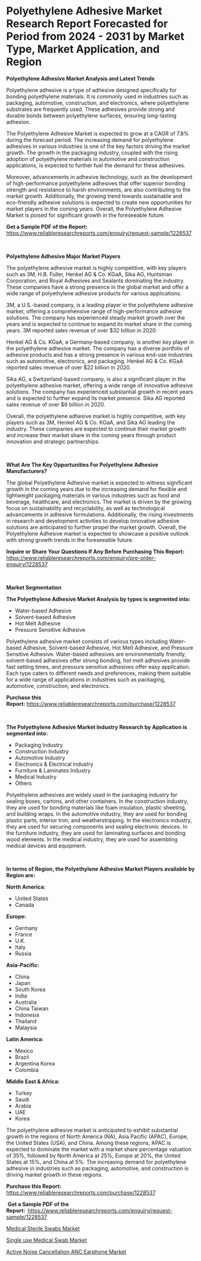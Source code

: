 <p><h1>Polyethylene Adhesive Market Research Report Forecasted for Period from 2024 -  2031 by Market Type, Market Application, and Region</h1></p><p><strong>Polyethylene Adhesive Market Analysis and Latest Trends</strong></p>
<p><p>Polyethylene adhesive is a type of adhesive designed specifically for bonding polyethylene materials. It is commonly used in industries such as packaging, automotive, construction, and electronics, where polyethylene substrates are frequently used. These adhesives provide strong and durable bonds between polyethylene surfaces, ensuring long-lasting adhesion.</p><p>The Polyethylene Adhesive Market is expected to grow at a CAGR of 7.8% during the forecast period. The increasing demand for polyethylene adhesives in various industries is one of the key factors driving the market growth. The growth in the packaging industry, coupled with the rising adoption of polyethylene materials in automotive and construction applications, is expected to further fuel the demand for these adhesives.</p><p>Moreover, advancements in adhesive technology, such as the development of high-performance polyethylene adhesives that offer superior bonding strength and resistance to harsh environments, are also contributing to the market growth. Additionally, the growing trend towards sustainable and eco-friendly adhesive solutions is expected to create new opportunities for market players in the coming years. Overall, the Polyethylene Adhesive Market is poised for significant growth in the foreseeable future.</p></p>
<p><strong>Get a Sample PDF of the Report:&nbsp;</strong> <a href="https://www.reliableresearchreports.com/enquiry/request-sample/1228537">https://www.reliableresearchreports.com/enquiry/request-sample/1228537</a></p>
<p>&nbsp;</p>
<p><strong>Polyethylene Adhesive Major Market Players</strong></p>
<p><p>The polyethylene adhesive market is highly competitive, with key players such as 3M, H.B. Fuller, Henkel AG & Co. KGaA, Sika AG, Huntsman Corporation, and Royal Adhesives and Sealants dominating the industry. These companies have a strong presence in the global market and offer a wide range of polyethylene adhesive products for various applications.</p><p>3M, a U.S.-based company, is a leading player in the polyethylene adhesive market, offering a comprehensive range of high-performance adhesive solutions. The company has experienced steady market growth over the years and is expected to continue to expand its market share in the coming years. 3M reported sales revenue of over $32 billion in 2020.</p><p>Henkel AG & Co. KGaA, a Germany-based company, is another key player in the polyethylene adhesive market. The company has a diverse portfolio of adhesive products and has a strong presence in various end-use industries such as automotive, electronics, and packaging. Henkel AG & Co. KGaA reported sales revenue of over $22 billion in 2020.</p><p>Sika AG, a Switzerland-based company, is also a significant player in the polyethylene adhesive market, offering a wide range of innovative adhesive solutions. The company has experienced substantial growth in recent years and is expected to further expand its market presence. Sika AG reported sales revenue of over $8 billion in 2020.</p><p>Overall, the polyethylene adhesive market is highly competitive, with key players such as 3M, Henkel AG & Co. KGaA, and Sika AG leading the industry. These companies are expected to continue their market growth and increase their market share in the coming years through product innovation and strategic partnerships.</p></p>
<p>&nbsp;</p>
<p><strong>What Are The Key Opportunities For Polyethylene Adhesive Manufacturers?</strong></p>
<p><p>The global Polyethylene Adhesive market is expected to witness significant growth in the coming years due to the increasing demand for flexible and lightweight packaging materials in various industries such as food and beverage, healthcare, and electronics. The market is driven by the growing focus on sustainability and recyclability, as well as technological advancements in adhesive formulations. Additionally, the rising investments in research and development activities to develop innovative adhesive solutions are anticipated to further propel the market growth. Overall, the Polyethylene Adhesive market is expected to showcase a positive outlook with strong growth trends in the foreseeable future.</p></p>
<p><strong>Inquire or Share Your Questions If Any Before Purchasing This Report:</strong> <a href="https://www.reliableresearchreports.com/enquiry/pre-order-enquiry/1228537">https://www.reliableresearchreports.com/enquiry/pre-order-enquiry/1228537</a></p>
<p>&nbsp;</p>
<p><strong>Market Segmentation</strong></p>
<p><strong>The Polyethylene Adhesive Market Analysis by types is segmented into:</strong></p>
<p><ul><li>Water-based Adhesive</li><li>Solvent-based Adhesive</li><li>Hot Melt Adhesive</li><li>Pressure Sensitive Adhesive</li></ul></p>
<p><p>Polyethylene adhesive market consists of various types including Water-based Adhesive, Solvent-based Adhesive, Hot Melt Adhesive, and Pressure Sensitive Adhesive. Water-based adhesives are environmentally friendly, solvent-based adhesives offer strong bonding, hot melt adhesives provide fast setting times, and pressure sensitive adhesives offer easy application. Each type caters to different needs and preferences, making them suitable for a wide range of applications in industries such as packaging, automotive, construction, and electronics.</p></p>
<p><strong>Purchase this Report:&nbsp;</strong><a href="https://www.reliableresearchreports.com/purchase/1228537">https://www.reliableresearchreports.com/purchase/1228537</a></p>
<p>&nbsp;</p>
<p><strong>The Polyethylene Adhesive Market Industry Research by Application is segmented into:</strong></p>
<p><ul><li>Packaging Industry</li><li>Construction Industry</li><li>Automotive Industry</li><li>Electronics & Electrical Industry</li><li>Furniture & Laminates Industry</li><li>Medical Industry</li><li>Others</li></ul></p>
<p><p>Polyethylene adhesives are widely used in the packaging industry for sealing boxes, cartons, and other containers. In the construction industry, they are used for bonding materials like foam insulation, plastic sheeting, and building wraps. In the automotive industry, they are used for bonding plastic parts, interior trim, and weatherstripping. In the electronics industry, they are used for securing components and sealing electronic devices. In the furniture industry, they are used for laminating surfaces and bonding wood elements. In the medical industry, they are used for assembling medical devices and equipment.</p></p>
<p>&nbsp;</p>
<p><strong>In terms of Region, the Polyethylene Adhesive Market Players available by Region are:</strong></p>
<p>
    <p> <strong> North America: </strong>
        <ul>
            <li>United States</li>
            <li>Canada</li>
        </ul>
        </p> 
    <p> <strong> Europe: </strong>
        <ul>
            <li>Germany</li>
            <li>France</li>
            <li>U.K.</li>
            <li>Italy</li>
            <li>Russia</li>
        </ul>
        </p> 
    <p> <strong> Asia-Pacific: </strong>
        <ul>
            <li>China</li>
            <li>Japan</li>
            <li>South Korea</li>
            <li>India</li>
            <li>Australia</li>
            <li>China Taiwan</li>
            <li>Indonesia</li>
            <li>Thailand</li>
            <li>Malaysia</li>
        </ul>
        </p> 
    <p> <strong> Latin America: </strong>
        <ul>
            <li>Mexico</li>
            <li>Brazil</li>
            <li>Argentina Korea</li>
            <li>Colombia</li>
        </ul>
        </p> 
    <p> <strong> Middle East & Africa: </strong>
        <ul>
            <li>Turkey</li>
            <li>Saudi</li>
            <li>Arabia</li>
            <li>UAE</li>
            <li>Korea</li>
        </ul>
    </p>
    </p>
<p><p>The polyethylene adhesive market is anticipated to exhibit substantial growth in the regions of North America (NA), Asia Pacific (APAC), Europe, the United States (USA), and China. Among these regions, APAC is expected to dominate the market with a market share percentage valuation of 35%, followed by North America at 25%, Europe at 20%, the United States at 15%, and China at 5%. The increasing demand for polyethylene adhesive in industries such as packaging, automotive, and construction is driving market growth in these regions.</p></p>
<p><strong>Purchase this Report: </strong><a href="https://www.reliableresearchreports.com/purchase/1228537">https://www.reliableresearchreports.com/purchase/1228537</a></p>
<p>&nbsp;<strong>Get a Sample PDF of the Report:&nbsp;&nbsp;</strong><a href="https://www.reliableresearchreports.com/enquiry/request-sample/1228537">https://www.reliableresearchreports.com/enquiry/request-sample/1228537</a></p>
<p><strong></strong></p>
<p><p><a href="https://view.publitas.com/reportprime-1/medical-sterile-swabs-market-size-growth-and-forecast-from-2023-2030/">Medical Sterile Swabs Market</a></p><p><a href="https://view.publitas.com/reportprime-1/single-use-medical-swab-market-provides-detailed-segmentation-of-this-market-based-on-type-application-and-region-and-forecast-for-the-period-from-2023-2030/">Single use Medical Swab Market</a></p><p><a href="https://view.publitas.com/reportprime-1/global-active-noise-cancellation-anc-earphone-market-by-types-applications-and-major-players-with-regional-growth-rate-analysis-and-development-situation-from-2023-to-2030/">Active Noise Cancellation ANC Earphone Market</a></p></p>